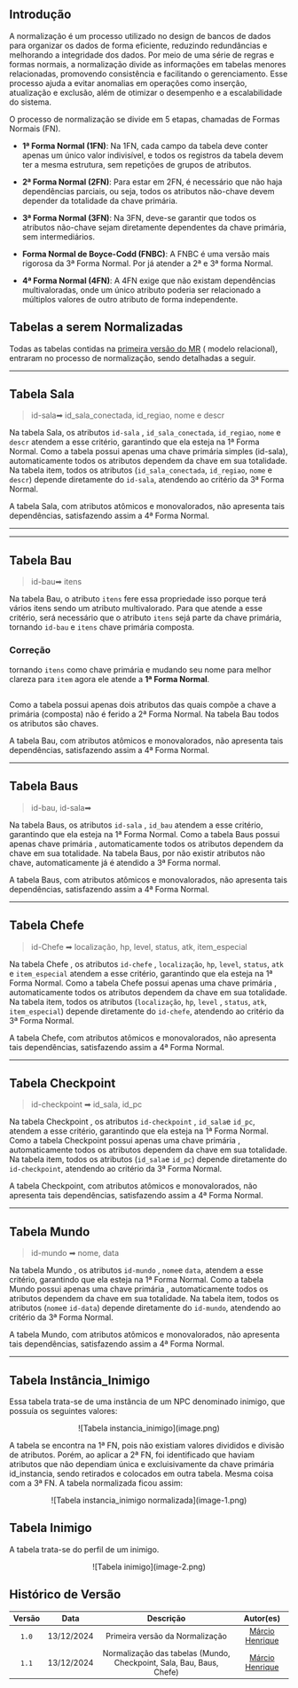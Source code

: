 ## Introdução

A normalização é um processo utilizado no design de bancos de dados para organizar os dados de forma eficiente, reduzindo redundâncias e melhorando a integridade dos dados. Por meio de uma série de regras e formas normais, a normalização divide as informações em tabelas menores relacionadas, promovendo consistência e facilitando o gerenciamento. Esse processo ajuda a evitar anomalias em operações como inserção, atualização e exclusão, além de otimizar o desempenho e a escalabilidade do sistema.

O processo de normalização se divide em 5 etapas, chamadas de Formas Normais (FN).

* **1ª Forma Normal (1FN)**: Na 1FN, cada campo da tabela deve conter apenas um único valor indivisível, e todos os registros da tabela devem ter a mesma estrutura, sem repetições de grupos de atributos.

* **2ª Forma Normal (2FN)**: Para estar em 2FN, é necessário que não haja dependências parciais, ou seja, todos os atributos não-chave devem depender da totalidade da chave primária.

* **3ª Forma Normal (3FN)**: Na 3FN, deve-se garantir que todos os atributos não-chave sejam diretamente dependentes da chave primária, sem intermediários.

* **Forma Normal de Boyce-Codd (FNBC)**: A FNBC é uma versão mais rigorosa da 3ª Forma Normal. Por já atender a 2ª e 3ª forma Normal.

* **4ª Forma Normal (4FN)**:  A 4FN exige que não existam dependências multivaloradas, onde um único atributo poderia ser relacionado a múltiplos valores de outro atributo de forma independente.


## Tabelas a serem Normalizadas

Todas as tabelas contidas na [primeira versão do MR](https://viewer.diagrams.net/?tags=%7B%7D&lightbox=1&highlight=0000ff&edit=_blank&layers=1&nav=1&title=MR-Castlevania.drawio#Uhttps%3A%2F%2Fdrive.google.com%2Fuc%3Fid%3D1iqkQ5bLyo5ngIUHikCxP1Zgu3P8RBQPV%26export%3Ddownload) ( modelo relacional), entraram no processo de normalização, sendo detalhadas a seguir.

---

## Tabela Sala

> id-sala➡ id_sala_conectada, id_regiao, nome e descr

Na tabela Sala, os atributos `id-sala` , ``id_sala_conectada``, ``id_regiao``, ``nome`` e `descr` atendem a esse critério, garantindo que ela esteja na 1ª Forma Normal.
 Como a tabela possui apenas uma chave primária simples (id-sala), automaticamente todos os atributos dependem da chave em sua totalidade.
Na tabela item, todos os atributos (``id_sala_conectada``, ``id_regiao``, ``nome`` e `descr`)  depende diretamente do `id-sala`, atendendo ao critério da 3ª Forma Normal.

 A tabela Sala, com atributos atômicos e monovalorados, não apresenta tais dependências, satisfazendo assim a 4ª Forma Normal.

---

---

## Tabela Bau

> id-bau➡ itens

Na tabela Bau, o atributo `itens` fere essa propriedade isso porque terá vários itens sendo um atributo multivalorado. Para que atende a esse critério, será necessário que o atributo `itens` sejá parte da chave primária, tornando `id-bau` e `itens` chave primária composta.

### Correção

tornando `itens` como chave primária e mudando seu nome para melhor clareza para `item` agora ele atende a **1ª Forma Normal**.

##

 Como a tabela possui apenas dois atributos das quais compõe a chave a primária (composta) não é ferido a 2ª Forma Normal.
Na tabela Bau todos os atributos são chaves.

 A tabela Bau, com atributos atômicos e monovalorados, não apresenta tais dependências, satisfazendo assim a 4ª Forma Normal.

---

## Tabela Baus

> id-bau, id-sala➡

Na tabela Baus, os atributos `id-sala` , ``id_bau`` atendem a esse critério, garantindo que ela esteja na 1ª Forma Normal.
 Como a tabela Baus possui apenas chave primária , automaticamente todos os atributos dependem da chave em sua totalidade.
Na tabela Baus, por não existir atributos não chave, automaticamente já é atendido a 3ª  Forma normal.

 A tabela Baus, com atributos atômicos e monovalorados, não apresenta tais dependências, satisfazendo assim a 4ª Forma Normal.

---

## Tabela Chefe

> id-Chefe ➡ localização, hp, level, status, atk, item_especial

Na tabela Chefe , os atributos `id-chefe` , ``localização``, `hp`, `level`, `status`, `atk` e `item_especial` atendem a esse critério, garantindo que ela esteja na 1ª Forma Normal.
 Como a tabela Chefe possui apenas uma chave primária , automaticamente todos os atributos dependem da chave em sua totalidade.
Na tabela item, todos os atributos (``localização``, ``hp``, ``level`` , `status`, `atk`, `item_especial`)  depende diretamente do `id-chefe`, atendendo ao critério da 3ª Forma Normal.

 A tabela Chefe, com atributos atômicos e monovalorados, não apresenta tais dependências, satisfazendo assim a 4ª Forma Normal.

---


## Tabela Checkpoint

> id-checkpoint ➡ id_sala, id_pc

Na tabela Checkpoint , os atributos `id-checkpoint` , ``id_sala``e `id_pc`, atendem a esse critério, garantindo que ela esteja na 1ª Forma Normal.
 Como a tabela Checkpoint possui apenas uma chave primária , automaticamente todos os atributos dependem da chave em sua totalidade.
Na tabela item, todos os atributos (``id_sala``e ``id_pc``)  depende diretamente do `id-checkpoint`, atendendo ao critério da 3ª Forma Normal.

 A tabela Checkpoint, com atributos atômicos e monovalorados, não apresenta tais dependências, satisfazendo assim a 4ª Forma Normal.

---

## Tabela Mundo

> id-mundo ➡ nome, data

Na tabela Mundo , os atributos `id-mundo` , ``nome``e `data`, atendem a esse critério, garantindo que ela esteja na 1ª Forma Normal.
 Como a tabela Mundo possui apenas uma chave primária , automaticamente todos os atributos dependem da chave em sua totalidade.
Na tabela item, todos os atributos (``nome``e ``id-data``)  depende diretamente do `id-mundo`, atendendo ao critério da 3ª Forma Normal.

 A tabela Mundo, com atributos atômicos e monovalorados, não apresenta tais dependências, satisfazendo assim a 4ª Forma Normal.

---

## Tabela Instância_Inimigo

Essa tabela trata-se de uma instância de um NPC denominado inimigo, que possuía os seguintes valores:

<center>![Tabela instancia_inimigo](image.png)</center>

A tabela se encontra na 1ª FN, pois não existiam valores divididos e divisão de atributos. Porém, ao aplicar a 2ª FN, foi identificado que haviam atributos que não dependiam única e excluisivamente da chave primária id_instancia, sendo retirados e colocados em outra tabela. Mesma coisa com a 3ª FN. A tabela normalizada ficou assim:

<center>![Tabela instancia_inimigo normalizada](image-1.png)</center>

## Tabela Inimigo

A tabela trata-se do perfil de um inimigo.

<center>![Tabela inimigo](image-2.png)</center>


## Histórico de Versão
| Versão | Data | Descrição | Autor(es) |
| :-: | :-: | :-: | :-: | 
| `1.0`  | 13/12/2024 | Primeira versão da Normalização  | [Márcio Henrique](https://github.com/DeM4rcio) |
| `1.1`  | 13/12/2024 | Normalização das tabelas (Mundo, Checkpoint, Sala, Bau, Baus, Chefe)  | [Márcio Henrique](https://github.com/DeM4rcio) |
